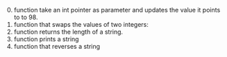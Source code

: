 0. function take an int pointer as parameter and updates the value it points to to 98.
1. function that swaps the values of two integers:
2. function returns the length of a string.
3. function prints a string
4. function that reverses a string
